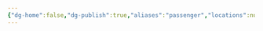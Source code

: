 ```yaml
---
{"dg-home":false,"dg-publish":true,"aliases":"passenger","locations":null,"tag":null,"date":null,"title":"passengers","permalink":"/passengers/","dgHomeLink":true,"dgPassFrontmatter":true}
---
```


